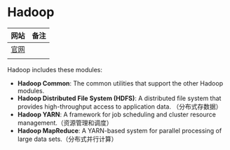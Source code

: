 # Hadoop

| 网站                               | 备注 |
| ---------------------------------- | ---- |
| [官网](https://hadoop.apache.org/) |      |
|                                    |      |

Hadoop includes these modules:

- **Hadoop Common**: The common utilities that support the other Hadoop modules.
- **Hadoop Distributed File System (HDFS)**: A distributed file system that provides high-throughput access to application data. （分布式存数据）
- **Hadoop YARN**: A framework for job scheduling and cluster resource management.（资源管理和调度）
- **Hadoop MapReduce**: A YARN-based system for parallel processing of large data sets.（分布式并行计算）

